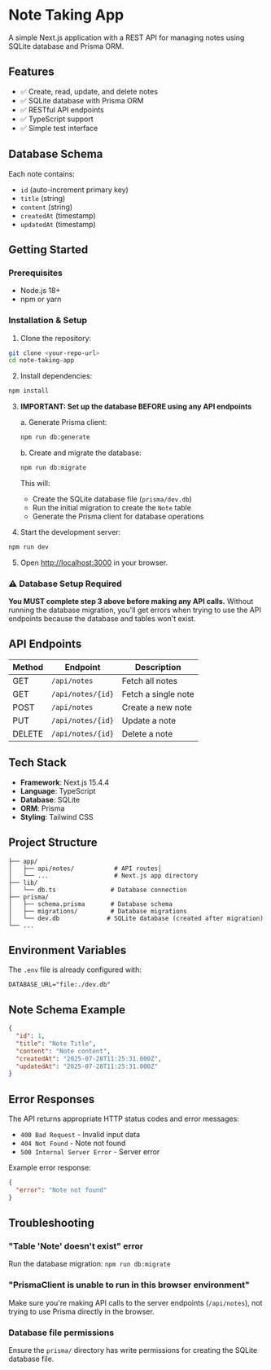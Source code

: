 # Note Taking App

A simple Next.js application with a REST API for managing notes using SQLite database and Prisma ORM.

## Features

- ✅ Create, read, update, and delete notes
- ✅ SQLite database with Prisma ORM
- ✅ RESTful API endpoints
- ✅ TypeScript support
- ✅ Simple test interface

## Database Schema

Each note contains:

- `id` (auto-increment primary key)
- `title` (string)
- `content` (string)
- `createdAt` (timestamp)
- `updatedAt` (timestamp)

## Getting Started

### Prerequisites

- Node.js 18+
- npm or yarn

### Installation & Setup

1. Clone the repository:

```bash
git clone <your-repo-url>
cd note-taking-app
```

2. Install dependencies:

```bash
npm install
```

3. **IMPORTANT: Set up the database BEFORE using any API endpoints**

   a. Generate Prisma client:

   ```bash
   npm run db:generate
   ```

   b. Create and migrate the database:

   ```bash
   npm run db:migrate
   ```

   This will:
   - Create the SQLite database file (`prisma/dev.db`)
   - Run the initial migration to create the `Note` table
   - Generate the Prisma client for database operations

4. Start the development server:

```bash
npm run dev
```

5. Open [http://localhost:3000](http://localhost:3000) in your browser.

### ⚠️ Database Setup Required

**You MUST complete step 3 above before making any API calls.** Without running the database migration, you'll get errors when trying to use the API endpoints because the database and tables won't exist.

## API Endpoints

| Method | Endpoint          | Description         |
| ------ | ----------------- | ------------------- |
| GET    | `/api/notes`      | Fetch all notes     |
| GET    | `/api/notes/{id}` | Fetch a single note |
| POST   | `/api/notes`      | Create a new note   |
| PUT    | `/api/notes/{id}` | Update a note       |
| DELETE | `/api/notes/{id}` | Delete a note       |

## Tech Stack

- **Framework**: Next.js 15.4.4
- **Language**: TypeScript
- **Database**: SQLite
- **ORM**: Prisma
- **Styling**: Tailwind CSS

## Project Structure

```
├── app/
│   ├── api/notes/           # API routes│
│   └── ...                  # Next.js app directory
├── lib/
│   └── db.ts               # Database connection
├── prisma/
│   ├── schema.prisma       # Database schema
│   ├── migrations/         # Database migrations
│   └── dev.db             # SQLite database (created after migration)
└── ...
```

## Environment Variables

The `.env` file is already configured with:

```env
DATABASE_URL="file:./dev.db"
```

## Note Schema Example

```json
{
  "id": 1,
  "title": "Note Title",
  "content": "Note content",
  "createdAt": "2025-07-28T11:25:31.000Z",
  "updatedAt": "2025-07-28T11:25:31.000Z"
}
```

## Error Responses

The API returns appropriate HTTP status codes and error messages:

- `400 Bad Request` - Invalid input data
- `404 Not Found` - Note not found
- `500 Internal Server Error` - Server error

Example error response:

```json
{
  "error": "Note not found"
}
```

## Troubleshooting

### "Table 'Note' doesn't exist" error

Run the database migration: `npm run db:migrate`

### "PrismaClient is unable to run in this browser environment"

Make sure you're making API calls to the server endpoints (`/api/notes`), not trying to use Prisma directly in the browser.

### Database file permissions

Ensure the `prisma/` directory has write permissions for creating the SQLite database file.
